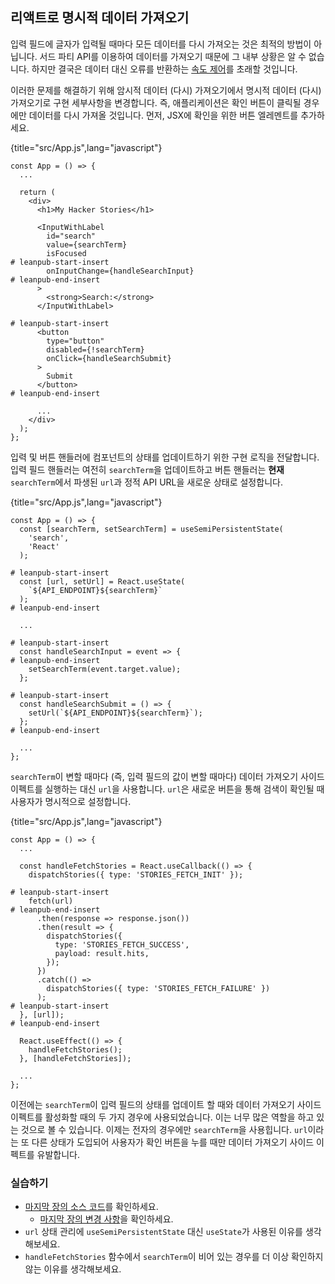 ## 리액트로 명시적 데이터 가져오기

입력 필드에 글자가 입력될 때마다 모든 데이터를 다시 가져오는 것은 최적의 방법이 아닙니다. 서드 파티 API를 이용하여 데이터를 가져오기 때문에 그 내부 상황은 알 수 없습니다. 하지만 결국은 데이터 대신 오류를 반환하는 [속도 제어](https://en.wikipedia.org/wiki/Rate_limiting)를 초래할 것입니다.

이러한 문제를 해결하기 위해 암시적 데이터 (다시) 가져오기에서 명시적 데이터 (다시) 가져오기로 구현 세부사항을 변경합니다. 즉, 애플리케이션은 확인 버튼이 클릭될 경우에만 데이터를 다시 가져올 것입니다. 먼저, JSX에 확인을 위한 버튼 엘레멘트를 추가하세요.

{title="src/App.js",lang="javascript"}
~~~~~~~
const App = () => {
  ...

  return (
    <div>
      <h1>My Hacker Stories</h1>

      <InputWithLabel
        id="search"
        value={searchTerm}
        isFocused
# leanpub-start-insert
        onInputChange={handleSearchInput}
# leanpub-end-insert
      >
        <strong>Search:</strong>
      </InputWithLabel>

# leanpub-start-insert
      <button
        type="button"
        disabled={!searchTerm}
        onClick={handleSearchSubmit}
      >
        Submit
      </button>
# leanpub-end-insert

      ...
    </div>
  );
};
~~~~~~~

입력 및 버튼 핸들러에 컴포넌트의 상태를 업데이트하기 위한 구현 로직을 전달합니다. 입력 필드 핸들러는 여전히 `searchTerm`을 업데이트하고 버튼 핸들러는 **현재** `searchTerm`에서 파생된 `url`과 정적 API URL을 새로운 상태로 설정합니다.

{title="src/App.js",lang="javascript"}
~~~~~~~
const App = () => {
  const [searchTerm, setSearchTerm] = useSemiPersistentState(
    'search',
    'React'
  );

# leanpub-start-insert
  const [url, setUrl] = React.useState(
    `${API_ENDPOINT}${searchTerm}`
  );
# leanpub-end-insert

  ...

# leanpub-start-insert
  const handleSearchInput = event => {
# leanpub-end-insert
    setSearchTerm(event.target.value);
  };

# leanpub-start-insert
  const handleSearchSubmit = () => {
    setUrl(`${API_ENDPOINT}${searchTerm}`);
  };
# leanpub-end-insert

  ...
};
~~~~~~~

`searchTerm`이 변할 때마다 (즉, 입력 필드의 값이 변할 때마다) 데이터 가져오기 사이드 이펙트를 실행하는 대신 `url`을 사용합니다. `url`은 새로운 버튼을 통해 검색이 확인될 때 사용자가 명시적으로 설정합니다.

{title="src/App.js",lang="javascript"}
~~~~~~~
const App = () => {
  ...

  const handleFetchStories = React.useCallback(() => {
    dispatchStories({ type: 'STORIES_FETCH_INIT' });

# leanpub-start-insert
    fetch(url)
# leanpub-end-insert
      .then(response => response.json())
      .then(result => {
        dispatchStories({
          type: 'STORIES_FETCH_SUCCESS',
          payload: result.hits,
        });
      })
      .catch(() =>
        dispatchStories({ type: 'STORIES_FETCH_FAILURE' })
      );
# leanpub-start-insert
  }, [url]);
# leanpub-end-insert

  React.useEffect(() => {
    handleFetchStories();
  }, [handleFetchStories]);

  ...
};
~~~~~~~

이전에는 `searchTerm`이 입력 필드의 상태를 업데이트 할 때와 데이터 가져오기 사이드 이펙트를 활성화할 때의 두 가지 경우에 사용되었습니다. 이는 너무 많은 역할을 하고 있는 것으로 볼 수 있습니다. 이제는 전자의 경우에만 `searchTerm`을 사용힙니다. `url`이라는 또 다른 상태가 도입되어 사용자가 확인 버튼을 누를 때만 데이터 가져오기 사이드 이펙트를 유발합니다.

### 실습하기
* [마지막 장의 소스 코드](https://codesandbox.io/s/github/the-road-to-learn-react/hacker-stories/tree/hs/Explicit-Data-Fetching-with-React)를 확인하세요.
  * [마지막 장의 변경 사항](https://github.com/the-road-to-learn-react/hacker-stories/compare/hs/Memoized-Handler-in-React...hs/Explicit-Data-Fetching-with-React?expand=1)을 확인하세요.
* `url` 상태 관리에 `useSemiPersistentState` 대신 `useState`가 사용된 이유를 생각해보세요.
* `handleFetchStories` 함수에서 `searchTerm`이 비어 있는 경우를 더 이상 확인하지 않는 이유를 생각해보세요.